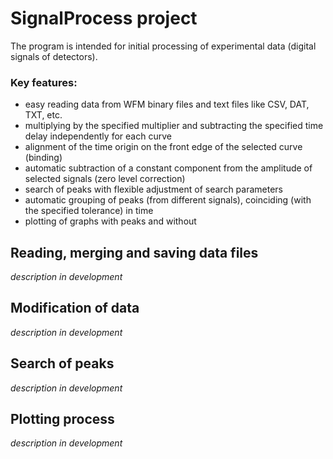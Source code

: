 
SignalProcess project
=====================

The program is intended for initial processing of experimental data (digital signals of detectors).


### Key features:

* easy reading data from WFM binary files and text files like CSV, DAT, TXT, etc.
* multiplying by the specified multiplier and subtracting the specified time delay independently for each curve
* alignment of the time origin on the front edge of the selected curve (binding)
* automatic subtraction of a constant component from the amplitude of selected signals (zero level correction)
* search of peaks with flexible adjustment of search parameters
* automatic grouping of peaks (from different signals), coinciding (with the specified tolerance) in time
* plotting of graphs with peaks and without

## Reading, merging and saving data files
*description in development*

## Modification of data
*description in development*

## Search of peaks
*description in development*

## Plotting process
*description in development*
